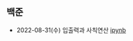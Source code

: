 ## 백준
- 2022-08-31(수) 입출력과 사칙연산 [ipynb](https://github.com/kbjung/coding_test/blob/main/baekjoon/b_ex01.ipynb)
